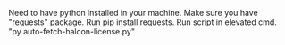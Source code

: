 Need to have python installed in your machine. 
Make sure you have "requests" package. Run pip install requests.
Run script in elevated cmd. "py auto-fetch-halcon-license.py"
